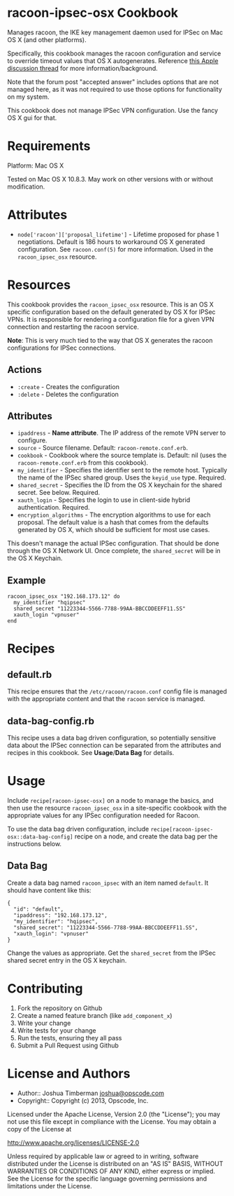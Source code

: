 racoon-ipsec-osx Cookbook
=========================

Manages racoon, the IKE key management daemon used for IPSec on Mac OS
X (and other platforms).

Specifically, this cookbook manages the racoon configuration and
service to override timeout values that OS X autogenerates. Reference
[this Apple discussion thread](https://discussions.apple.com/thread/3275811?start=0&tstart=0)
for more information/background.

Note that the forum post "accepted answer" includes options that are
not managed here, as it was not required to use those options for
functionality on my system.

This cookbook does not manage IPSec VPN configuration. Use the fancy
OS X gui for that.

Requirements
============

Platform: Mac OS X

Tested on Mac OS X 10.8.3. May work on other versions with or without
modification.

Attributes
==========

* `node['racoon']['proposal_lifetime']` - Lifetime proposed
  for phase 1 negotiations. Default is 186 hours to workaround OS X
  generated configuration. See `racoon.conf(5)` for more information.
  Used in the `racoon_ipsec_osx` resource.

Resources
=========

This cookbook provides the `racoon_ipsec_osx` resource. This is an OS
X specific configuration based on the default generated by OS X for
IPSec VPNs. It is responsible for rendering a configuration file for a
given VPN connection and restarting the racoon service.

**Note**: This is very much tied to the way that OS X generates the
  racoon configurations for IPSec connections.

## Actions

* `:create` - Creates the configuration
* `:delete` - Deletes the configuration

## Attributes

* `ipaddress` - **Name attribute**. The IP address of the remote VPN
  server to configure.
* `source` - Source filename. Default: `racoon-remote.conf.erb`.
* `cookbook` - Cookbook where the source template is. Default: nil
  (uses the `racoon-remote.conf.erb` from this cookbook).
* `my_identifier` - Specifies the identifier sent to the remote host.
  Typically the name of the IPSec shared group.
  Uses the `keyid_use` type. Required.
* `shared_secret` - Specifies the ID from the OS X keychain for the
  shared secret. See below. Required.
* `xauth_login` - Specifies the login to use in client-side hybrid
  authentication. Required.
* `encryption_algorithms` - The encryption algorithms to use for each
  proposal. The default value is a hash that comes from the defaults
  generated by OS X, which should be sufficient for most use cases.

This doesn't manage the actual IPSec configuration. That should be
done through the OS X Network UI. Once complete, the `shared_secret`
will be in the OS X Keychain.

## Example

    racoon_ipsec_osx "192.168.173.12" do
      my_identifier "hqipsec"
      shared_secret "11223344-5566-7788-99AA-BBCCDDEEFF11.SS"
      xauth_login "vpnuser"
    end

Recipes
=======

## default.rb

This recipe ensures that the `/etc/racoon/racoon.conf` config file is
managed with the appropriate content and that the `racoon` service is
managed.

## data-bag-config.rb

This recipe uses a data bag driven configuration, so potentially
sensitive data about the IPSec connection can be separated from the
attributes and recipes in this cookbook. See __Usage__/__Data Bag__
for details.

Usage
=====

Include `recipe[racoon-ipsec-osx]` on a node to manage the basics, and
then use the resource `racoon_ipsec_osx` in a site-specific cookbook
with the appropriate values for any IPSec configuration needed for
Racoon.

To use the data bag driven configuration, include
`recipe[racoon-ipsec-osx::data-bag-config]` recipe on a node, and
create the data bag per the instructions below.

## Data Bag

Create a data bag named `racoon_ipsec` with an item named `default`.
It should have content like this:

    {
      "id": "default",
      "ipaddress": "192.168.173.12",
      "my_identifier": "hqipsec",
      "shared_secret": "11223344-5566-7788-99AA-BBCCDDEEFF11.SS",
      "xauth_login": "vpnuser"
    }

Change the values as appropriate. Get the `shared_secret` from the
IPSec shared secret entry in the OS X keychain.

Contributing
============

1. Fork the repository on Github
2. Create a named feature branch (like `add_component_x`)
3. Write your change
4. Write tests for your change
5. Run the tests, ensuring they all pass
6. Submit a Pull Request using Github

License and Authors
===================

- Author:: Joshua Timberman <joshua@opscode.com>
- Copyright:: Copyright (c) 2013, Opscode, Inc.

Licensed under the Apache License, Version 2.0 (the "License");
you may not use this file except in compliance with the License.
You may obtain a copy of the License at

   http://www.apache.org/licenses/LICENSE-2.0

Unless required by applicable law or agreed to in writing, software
distributed under the License is distributed on an "AS IS" BASIS,
WITHOUT WARRANTIES OR CONDITIONS OF ANY KIND, either express or implied.
See the License for the specific language governing permissions and
limitations under the License.
